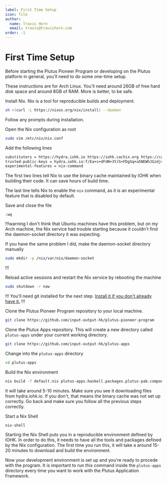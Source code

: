 ```yaml
---
label: First Time Setup
icon: file
author:
  name: Travis Horn
  email: travis@travishorn.com
order: -1
---
```


# First Time Setup

Before starting the Plutus Pioneer Program or developing on the Plutus platform
in general, you'll need to do some one-time setup.

These instructions are for Arch Linux. You'll need around 26GB of free hard
disk space and around 8GB of RAM. More is better, to be safe.

Install Nix. Nix is a tool for reproducible builds and deployment.

```bash
sh <(curl -L https://nixos.org/nix/install) --daemon
```

Follow any prompts during installation.

Open the Nix configuration as root

```bash
sudo vim /etc/nix/nix.conf
```

Add the following lines

```bash
substituters = https://hydra.iohk.io https://iohk.cachix.org https://cache.nixos.org/
trusted-public-keys = hydra.iohk.io:f/Ea+s+dFdN+3Y/G+FDgSq+a5NEWhJGzdjvKNGv0/EQ= iohk.cachix.org-1:DpRUyj7h7V830dp/i6Nti+NEO2/nhblbov/8MW7Rqoo= cache.nixos.org-1:6NCHdD59X431o0gWypbMrAURkbJ16ZPMQFGspcDShjY=
experimental-features = nix-command
```

The first two lines tell Nix to use the binary cache maintained by IOHK when
building their code. It can save hours of build time.

The last line tells Nix to enable the `nix` command, as it is an experimental
feature that is disabled by default.

Save and close the file

```
:wq
```

!!!warning
I don't think that Ubuntu machines have this problem, but on my Arch machine,
the Nix service had trouble starting because it couldn't find the daemon-socket
directory it was expecting.

If you have the same problem I did, make the daemon-socket directory manually

```bash
sudo mkdir -p /nix/var/nix/daemon-socket
```
!!!

Reload active sessions and restart the Nix service by rebooting the machine

```bash
sudo shutdown -r now
```

!!!
You'll need git installed for the next step. [Install it if you don't already
have it.](./appendix/install-git.md)
!!!

Clone the Plutus Pioneer Program repository to your local machine.

```bash
git clone https://github.com/input-output-hk/plutus-pioneer-program
```

Clone the Plutus Apps repository. This will create a new directory called
`plutus-apps` under your current working directory. 

```bash
git clone https://github.com/input-output-hk/plutus-apps
```

Change into the `plutus-apps` directory

```bash
cd plutus-apps
```

Build the Nix environment

```bash
nix build -f default.nix plutus-apps.haskell.packages.plutus-pab.components.library
```

It will take around 5-10 minutes. Make sure you see it downloading files from
hydra.iohk.io. If you don't, that means the binary cache was not set up
correctly. Go back and make sure you follow all the previous steps correctly.

Start a Nix Shell

```bash
nix-shell
```

Starting the Nix Shell puts you in a reproducible environment defined by IOHK.
In order to do this, it needs to have all the tools and packages defined by the
Nix configuration. The first time you run this, it will take a around 15-20
minutes to download and build the environment.

Now your development environment is set up and you're ready to procede with the
program. It is important to run this command inside the `plutus-apps` directory
every time you want to work with the Plutus Application Framework.
